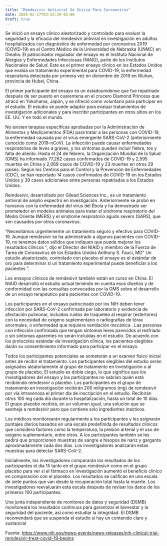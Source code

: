 ```yaml
---
title: "Remdesivir Antiviral Se Inicia Para Coronavirus"
date: 2020-02-27T03:52:29-05:00
draft: true
---
```


Se inició un ensayo clínico aleatorizado y controlado para evaluar la seguridad y la eficacia del remdesivir antiviral en investigación en adultos hospitalizados con diagnóstico de enfermedad por coronavirus 2019 (COVID-19) en el Centro Médico de la Universidad de Nebraska (UNMC) en Omaha. El patrocinador regulador del ensayo es el Instituto Nacional de Alergias y Enfermedades Infecciosas (NIAID), parte de los Institutos Nacionales de Salud. Este es el primer ensayo clínico en los Estados Unidos que evalúa un tratamiento experimental para COVID-19, la enfermedad respiratoria detectada por primera vez en diciembre de 2019 en Wuhan, provincia de Hubei, China.

El primer participante del ensayo es un estadounidense que fue repatriado después de ser puesto en cuarentena en el crucero Diamond Princess que atracó en Yokohama, Japón, y se ofreció como voluntario para participar en el estudio. El estudio se puede adaptar para evaluar tratamientos de investigación adicionales y para inscribir participantes en otros sitios en los EE. UU. Y en todo el mundo.

No existen terapias específicas aprobadas por la Administración de Alimentos y Medicamentos (FDA) para tratar a las personas con COVID-19, la enfermedad causada por el virus emergente SARS-CoV-2 (anteriormente conocido como 2019-nCoV). La infección puede causar enfermedades respiratorias de leves a graves, y los síntomas pueden incluir fiebre, tos y falta de aliento. Hasta el 24 de febrero, la Organización Mundial de la Salud (OMS) ha informado 77,262 casos confirmados de COVID-19 y 2,595 muertes en China y 2,069 casos de COVID-19 y 23 muertes en otros 29 países. Según los Centros para el Control y la Prevención de Enfermedades (CDC), se han reportado 14 casos confirmados de COVID-19 en los Estados Unidos y 39 casos adicionales entre personas repatriadas a los Estados Unidos.

Remdesivir, desarrollado por Gilead Sciences Inc., es un tratamiento antiviral de amplio espectro en investigación. Anteriormente se probó en humanos con la enfermedad del virus del Ébola y ha demostrado ser prometedor en modelos animales para tratar el síndrome respiratorio del Medio Oriente (MERS) y el síndrome respiratorio agudo severo (SARS), que son causados ​​por otros coronavirus.

“Necesitamos urgentemente un tratamiento seguro y efectivo para COVID-19. Aunque remdesivir se ha administrado a algunos pacientes con COVID-19, no tenemos datos sólidos que indiquen que puede mejorar los resultados clínicos ", dijo el Director del NIAID y miembro de la Fuerza de Tarea de Coronavirus de los Estados Unidos Anthony S. Fauci, MD" Un estudio aleatorizado, controlado con placebo el ensayo es el estándar de oro para determinar si un tratamiento experimental puede beneficiar a los pacientes ".

Los ensayos clínicos de remdesivir también están en curso en China. El NIAID desarrolló el estudio actual teniendo en cuenta esos diseños y de conformidad con las consultas convocadas por la OMS sobre el desarrollo de un ensayo terapéutico para pacientes con COVID-19.

Los participantes en el ensayo patrocinado por los NIH deben tener infección por SARS-CoV-2 confirmada por laboratorio y evidencia de afectación pulmonar, incluidos ruidos de traqueteo al respirar (estertores) con la necesidad de oxígeno suplementario o radiografías de tórax anormales, o enfermedad que requiera ventilación mecánica . Las personas con infección confirmada que tengan síntomas leves parecidos al resfriado o sin síntomas aparentes no serán incluidas en el estudio. De acuerdo con los protocolos estándar de investigación clínica, los pacientes elegibles darán su consentimiento informado para participar en el ensayo.

Todos los participantes potenciales se someterán a un examen físico inicial antes de recibir el tratamiento. Los participantes elegibles del estudio serán asignados aleatoriamente al grupo de tratamiento en investigación o al grupo de placebo. El estudio es doble ciego, lo que significa que los investigadores del ensayo y los participantes no sabrían quién está recibiendo remdesivir o placebo. Los participantes en el grupo de tratamiento en investigación recibirán 200 miligramos (mg) de remdesivir por vía intravenosa el primer día de inscripción en el estudio. Recibirán otros 100 mg cada día durante la hospitalización, hasta un total de 10 días. El grupo placebo recibirá, en un volumen igual, una solución que se asemeja a remdesivir pero que contiene solo ingredientes inactivos.

Los médicos monitorearán regularmente a los participantes y les asignarán puntajes diarios basados ​​en una escala predefinida de resultados clínicos que considera factores como la temperatura, la presión arterial y el uso de oxígeno suplementario, entre otros. A los participantes también se les pedirá que proporcionen muestras de sangre e hisopos de nariz y garganta aproximadamente cada dos días. Los investigadores analizarán estas muestras para detectar SARS-CoV-2.

Inicialmente, los investigadores compararán los resultados de los participantes el día 15 tanto en el grupo remdesivir como en el grupo placebo para ver si el fármaco en investigación aumentó el beneficio clínico en comparación con el placebo. Los resultados se califican en una escala de siete puntos que van desde la recuperación total hasta la muerte. Los investigadores reevaluarán esta escala después de revisar los datos de los primeros 100 participantes.

Una junta independiente de monitoreo de datos y seguridad (DSMB) monitoreará los resultados continuos para garantizar el bienestar y la seguridad del paciente, así como estudiar la integridad. El DSMB recomendará que se suspenda el estudio si hay un contenido claro y sustancial

Fuente: https://www.nih.gov/news-events/news-releases/nih-clinical-trial-remdesivir-treat-covid-19-begins
